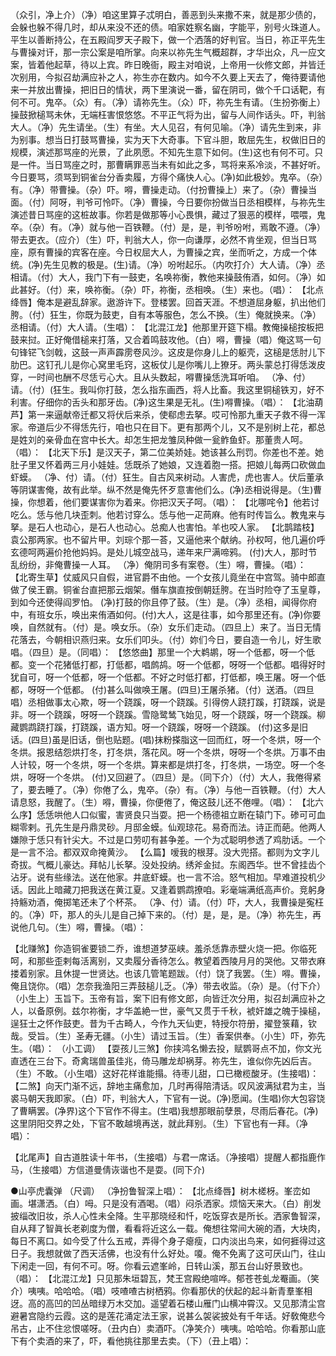 <!-- { "loadSidebar": true } -->
（众引，净上介）（净）咱这里算子忒明白，善恶到头来撒不来，就是那少债的，会躲也躲不得几时，却从来没不还的债。咱家姓察名幽，字能平，别号火珠道人。平生以善断持公，在五殿阎罗天子殿下，做一个洒落的好判官。当日，祢正平先生与曹操对讦，那一宗公案是咱所掌。向来以祢先生气概超群，才华出众，凡一应文案，皆着他起草，待以上宾。昨日晚衙，殿主对咱说，上帝用一伙修文郎，并皆迁次别用，今拟召劫满应补之人，祢生亦在数内。如今不久要上天去了，俺待要请他来一并放出曹操，把旧日的情状，两下里演说一番，留在阴司，做个千口话靶，有何不可。鬼卒。（众）有。（净）请祢先生。（众）吓，祢先生有请。（生扮弥衡上）操鼓掀槌骂未休，无端枉害恨悠悠。不平正气将为出，留与人间作话头。吓，判翁大人。（净）先生请坐。（生）有坐。大人见召，有何见喻。（净）请先生到来，非为别事。想当日打鼓骂曹操，实为天下大奇事。下官斗胆，敢屈先生，权做旧日的规模，演述那骂座的光景，了此夙愿。不知先生意下如何。(生)这也有何不可。只是一件。当日骂座之时，那曹瞒罪恶当未有如此之多，骂将来系冷淡，不甚好听。今日要骂，须骂到铜雀台分香卖履，方得个痛快人心。(净)如此极妙。鬼卒。（杂）有。（净）带曹操。（杂）吓。嘚，曹操走动。（付扮曹操上）来了。（杂）曹操当面。（付）阿呀，判爷可怜吓。（净）曹操，今日要你扮做当日丞相模样，与祢先生演述昔日骂座的这桩故事。你若是做那等小心畏惧，藏过了狠恶的模样，喂喂，鬼卒。（杂）有。（净）就与他一百铁鞭。（付）是，是，判爷吩咐，焉敢不遵。（净）带去更衣。（应介）（生）吓，判翁大人，你一向谦厚，必然不肯坐观，但当日骂座，原有曹操的宾客在座。今日权屈大人，为曹操之宾，坐而听之，方成一个体统。(净)先生见教的极是。(生)请。（净）吩咐起乐。（内吹打介）大人请。（净）丞相请。（付）大人，我门下有一鼓吏，名唤祢衡，教他来操鼓侑酒，如何。（净）如此甚好。（付）来，唤祢衡。（杂）吓，祢衡，丞相唤。（生）来也。（唱）： 
【北点绛唇】俺本是避乱辞家。遨游许下。登楼罢。回首天涯。不想道屈身躯，扒出他们胯。（付）狂生，你既为鼓吏，自有本等服色，怎么不换。（生）俺就换来。（净）丞相请。（付）大人请。（生唱）： 
【北混江龙】他那里开筵下榻。教俺操槌按板把鼓来挝。正好俺借槌来打落，又合着鸣鼓攻他。（白）嘚，曹操（唱）俺这骂一句句锋铓飞剑戟，这鼓一声声霹雳卷风沙。这皮是你身儿上的躯壳，这槌是恁肘儿下肋巴。这钉孔儿是你心窝里毛窍，这板仗儿是你嘴儿上獠牙。两头蒙总打得恁泼皮穿，一时间也酬不尽恁亏心大。且从头数起，嘚曹操恁洗耳听咱。 （净、付）请。（付）(狂生。我叫你打鼓，怎么指东画西，将人比畜。我这里铜槌铁刃，好不利害。仔细你的舌头和那牙齿。(净)这生果是无礼。(生)嘚曹操。（唱）： 
【北油葫芦】第一来逼献帝迁都又将伏后来杀，使郗虑去拏。哎可怜那九重天子救不得一浑家。帝道后少不得恁先行，咱也只在目下。更有那两个儿，又不是别树上花，都总是姓刘的亲骨血在宫中长大。却怎生把龙雏凤种做一瓮鲊鱼虾。那董贵人呵。（唱）： 
【北天下乐】是汉天子，第二位美娇娃。她该甚么刑罚。你差也不差。她肚子里又怀着两三月小娃娃。恁既杀了她娘，又连着胞一搭。把娘儿每两口砍做血虾蟆。 （净、付）请。（付）狂生。自古风来树动。人害虎，虎也害人。伏后董承等阴谋害俺，故有此举。纵不然是俺先怀歹意害他们么。(净)丞相说得是。（生)曹操，你想着，他们要谋害你为着来。你把汉天子呵。（唱）： 
【北哪咤令】他若讨吃么。恁与他几块歪刺。他若讨穿么。恁与他一疋苘麻。他有时传旨么。教鬼来与拏。是石人也动心，是石人也动心。总痴人也害怕。羊也咬人家。 
【北鹊踏枝】袁公那两家。也不留片甲。刘琮个那一荅，又逼他来个献纳。孙权呵，他几遍价呼玄德呵两遍价抢他妈妈。是处儿城空战马，递年来尸满啼鸦。 (付)大人，那时节乱纷纷，非俺曹操一人耳。 （净）俺阴司多有案卷。（生）嘚，曹操。（唱）： 
【北寄生草】仗威风只自假，进官爵不由他。一个女孩儿竟坐在中宫驾。骑中郎直做了侯王霸。铜雀台直把那云烟架。僭车旗直按倒朝廷胯。在当时险夺了玉皇尊，到如今还使得阎罗怕。 (净)打鼓的你且停了鼓。（生）是。（净）丞相，闻得你府中，有班女乐，唤出来侑酒如何。(付)大人，这是往事，如今那里还有。(净)你要唤，自然就有。（付）是。唤女乐。（杂）女乐们走动。（四旦上）来了。当日无情花落去，今朝相识燕归来。女乐们叩头。（付）妳们今日，要自造一令儿，好生歌唱。（四旦）是。（同唱）： 
【悠悠曲】那里一个大鹈鹕，呀一个低都，呀一个低都。变一个花猪低打都，打低都，唱鹧鸪。呀一个低都，呀呀一个低都。唱得好时犹自可，呀一个低都，呀一个低都。不好之时低打都，打低都，唤王屠。呀一个低都，呀呀一个低都。 (付)甚么叫做唤王屠。(四旦)王屠杀猪。（付）送酒。（四旦唱）丞相做事太心欺，呀一个跷蹊，呀一个跷蹊。引得傍人跷打蹊，打跷蹊，说是非。呀一个跷蹊，呀呀一个跷蹊。雪隐鹭鸶飞始见，呀一个跷蹊，呀一个跷蹊。柳藏鹦鹉跷打蹊，打跷蹊，语方知。呀一个跷蹊，呀呀一个跷蹊。 (付)这多是旧话。(四旦)虽是旧话，倒也贴题。(唱)抹粉搽脂这一回而红，呀一个冬烘，呀一个冬烘。报恩结怨烘打冬，打冬烘，落花风。呀一个冬烘，呀呀一个冬烘。万事不由人计较，呀一个冬烘，呀一个冬烘。算来都是烘打冬，打冬烘，一场空。呀一个冬烘，呀呀一个冬烘。 (付)又回避了。（四旦）是。（同下介）（付）大人，我倦得紧了，要去睡了。（净）你倦了么，鬼卒。（杂）有。（净）与他一百铁鞭。（付）大人请息怒，我醒了。（生）嘚，曹操，你便倦了，俺这鼓儿还不倦哩。（唱）： 
【北六么序】恁恁哄他人口似蜜，害贤良只当耍。把一个杨德祖立断在辕门下。碜可可血糊零剌。孔先生是丹鼎灵砂。月邸金蟆。仙观琼花。易奇而法。诗正而葩。他两人嫌隙于恁只有针尖大。不过是口劳叨有甚争差。一个为忒聪明参透了鸡肋话。一个是一言不洽。都双双命掩黄沙。 
【么篇】嗳我的根芽。没大兜搭。都则为文字儿奇拔。气概儿豪达。拜帖儿长拏。没处投纳。绣斧金挝。东阁西华。世不曾挂齿个沾牙。说有些缘法。送在他家。井底虾蟆。也一言不洽。怒气相加。早难道投机少话。因此上暗藏刀把我送在黄江夏。又逢着鹦鹉撩咱。彩毫端满纸高声价。竞躬身持觞劝酒，俺掷笔还未了个杯茶。 （净、付）请。（付）吓，大人，我曹操是寃枉的。（净）吓，那人的头儿是自己掉下来的。（付）是，是，是。（净）祢先生，再说他几句。（生）嘚，曹操。（唱）： 

【北赚煞】你造铜雀要锁二乔，谁想道梦巫峡。羞杀恁靠赤壁火烧一把。你临死呵，和那些歪剌每活离别，又卖履分香待怎么。教望着西陵月月的哭他。又带衣麻搂着别家。且休提一世贤达。也该几管笔题跋。（付）饶了我罢。（生）嘚。曹操，俺且饶你。（唱）怎奈我渔阳三弄鼓槌儿乏。（净）带去收监。（杂）是。（付下介）（小生上）玉旨下。玉帝有旨，案下旧有修文郎，向皆迁次分用，拟召刦满应补之人，以备原例。兹尔祢衡，才华盖絶一世，豪气又贯于千秋，裭奸雄之魄于操槌，逞狂士之怀作鼓吏。昔为千古畸人，今作九天仙吏，特授尔符册，擢登箓藉，钦哉。受旨。（生）圣寿无疆。（小生）请过玉旨。（生）香案供奉。（小生）吓，弥先生。（唱）： 
（小工调） 
【耍孩儿三煞】你挟鸿名懒去投，赋鹦哥点不加，你文光直透在三台下。奇禽瑞兽虽佳兆，倚马雕龙却祸芽。祢先生，谁似你先凶后吉。（生）不敢。（小生唱）这好花样谁能搨。待枣儿甜，口已橄榄酸牙。(生接唱)： 
【二煞】向天门渐不远，辞地主痛愈加，几时再得陪清话。叹风波满狱君为主，当裘马朝天我即家。（白）吓，判翁大人，下官有一说。(净)愿闻。(生唱)你大包容饶了曹瞒罢。(净界)这个下官作不得主。(生唱)我想那眼前孽景，尽雨后春花。(净)这里阴阳交界之处，下官不敢越境再送，就此拜别。（生）下官也有一拜。（净唱）： 

【北尾声】自古道胜读十年书，（生接唱）与君一席话。（净接唱）提醒人都指鹿作马，（生接唱）方信道曼倩诙谐也不是耍。(同下介) 




●山亭虎囊弹 （尺调） 
（净扮鲁智深上唱）： 
【北点绛唇】树木槎枒。峯峦如画。堪潇洒。（白）呣。只是没有酒喝。（唱）闷杀洒家。烦恼天来大。（白）削发披缁改旧妆，杀人心性未全降。生平那晓经和忏，吃饭穿衣是所长。洒家鲁智深，自从拜了智眞长老剃度为僧，看看将近这么一载。俺想往常间大碗的酒，大块肉，每日不离口。如今受了什么五戒，弄得个身子瘪瘦，口内淡出鸟来，如何捱得过这日子。我想就做了西天活佛，也没有什么好处。嗄。俺不免离了这可厌山门，往山下闲走一回，有何不可。呀。你看云遮峯岭，日转山溪，那五台山好景致也。（唱）： 
【北混江龙】只见那朱垣碧瓦，梵王宫殿绝喧哗。郁苍苍虬龙罨画。（笑介）咦咦。哈哈哈。（唱）吱喳喳古树栖鸦。你看那伏的伏起的起斗新青羣峯相迓。高的高凹的凹丛暗绿万木交加。遥望着石楼山雁门山横冲霄汉。又见那清尘宫避暑宫隐约云霞。这的是莲花涌定法王家，说甚么袈裟披处有千年话。好敎俺悲今吊古，止不住忿恨嗟呀。（丑内白）卖酒吓。（净笑介）咦咦。哈哈哈。你看那山底下有个卖酒的来了，吓，看他挑往那里去卖。（下）（丑上唱）： 
